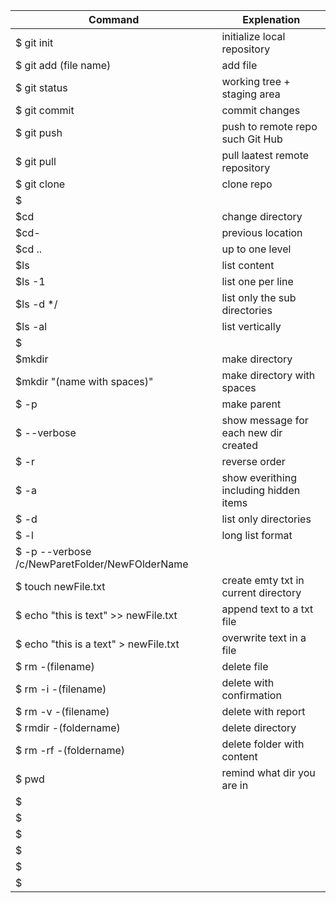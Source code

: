 
Command | Explenation |
---------|----------|
 $ git init | initialize local repository |
 $ git add (file name) | add file |
 $ git status | working tree + staging area |
 $ git commit | commit changes |
 $ git push | push to remote repo such Git Hub |
 $ git pull | pull laatest remote repository |
 $ git clone| clone repo |
 $ |  |
 $cd | change directory  |
 $cd- | previous location |
 $cd .. | up to one level |
 $ls | list content  |
 $ls -1 | list one per line  |
 $ls -d */ | list only the sub directories  |
 $ls -al | list vertically  |
 $ |  |
 $mkdir | make directory  |
 $mkdir "(name with spaces)" | make directory with spaces |
 $ -p | make parent |
 $ --verbose | show message for each new dir created |
 $ -r | reverse order |
 $ -a | show everithing including hidden items |
 $ -d | list only directories |
 $ -l | long list format |
 $ -p --verbose /c/NewParetFolder/NewFOlderName |  |
 $ touch newFile.txt | create emty txt in current directory |
 $ echo "this is text" >> newFile.txt| append text to a txt file |
 $ echo "this is a text" > newFile.txt | overwrite text in a file |
 $ rm -(filename) | delete file |
 $ rm -i -(filename) | delete with confirmation  |
 $ rm -v -(filename) | delete with report |
 $ rmdir -(foldername) | delete directory |
 $ rm -rf -(foldername) | delete folder with content |
 $ pwd | remind what dir you are in |
 $ |  |
 $ |  |
 $ |  |
 $ |  |
 $ |  |
 $ |  |